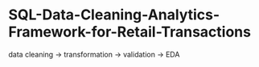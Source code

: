# SQL-Data-Cleaning-Analytics-Framework-for-Retail-Transactions
data cleaning → transformation → validation → EDA

